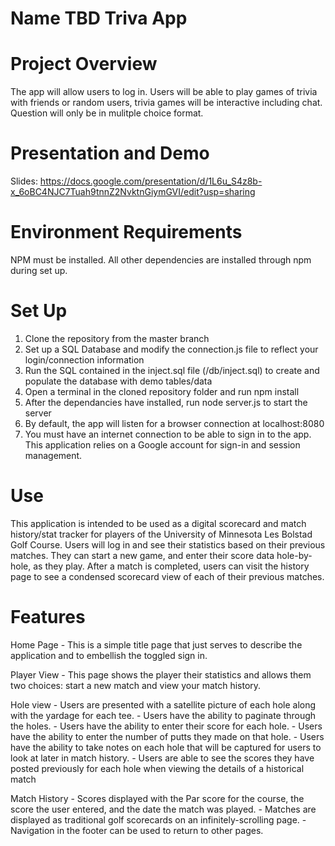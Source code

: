 # Name TBD Triva App

# Project Overview
The app will allow users to log in. Users will be able to play games of trivia with friends or random users, trivia games will be interactive including chat. Question will only be in mulitple choice format.

# Presentation and Demo
Slides: https://docs.google.com/presentation/d/1L6u_S4z8b-x_6oBC4NJC7Tuah9tnnZ2NvktnGiymGVI/edit?usp=sharing

# Environment Requirements
NPM must be installed. All other dependencies are installed through npm during set up.

# Set Up
1. Clone the repository from the master branch
2. Set up a SQL Database and modify the connection.js file to reflect your login/connection information
3. Run the SQL contained in the inject.sql file (/db/inject.sql) to create and populate the database with demo tables/data
4. Open a terminal in the cloned repository folder and run npm install 
5. After the dependancies have installed, run node server.js to start the server
6. By default, the app will listen for a browser connection at localhost:8080
7. You must have an internet connection to be able to sign in to the app. This application relies on a Google account for sign-in and session management. 

# Use
This application is intended to be used as a digital scorecard and match history/stat tracker for players of the University of Minnesota Les Bolstad Golf Course. Users will log in and see their statistics based on their previous matches. They can start a new game, and enter their score data hole-by-hole, as they play. After a match is completed, users can visit the history page to see a condensed scorecard view of each of their previous matches. 

# Features 
Home Page
    - This is a simple title page that just serves to describe the application and to embellish the toggled sign in.
    
 Player View 
    - This page shows the player their statistics and allows them two choices: start a new match and view your match history. 
    
Hole view
    - Users are presented with a satellite picture of each hole along with the yardage for each tee.
    - Users have the ability to paginate through the holes.
    - Users have the ability to enter their score for each hole.
    - Users have the ability to enter the number of putts they made on that hole.
    - Users have the ability to take notes on each hole that will be captured for users to look at later in match history.
    - Users are able to see the scores they have posted previously for each hole when viewing the details of a historical match
    
Match History
    - Scores displayed with the Par score for the course, the score the user entered, and the date the match was played.
    - Matches are displayed as traditional golf scorecards on an infinitely-scrolling page.
    - Navigation in the footer can be used to return to other pages. 
